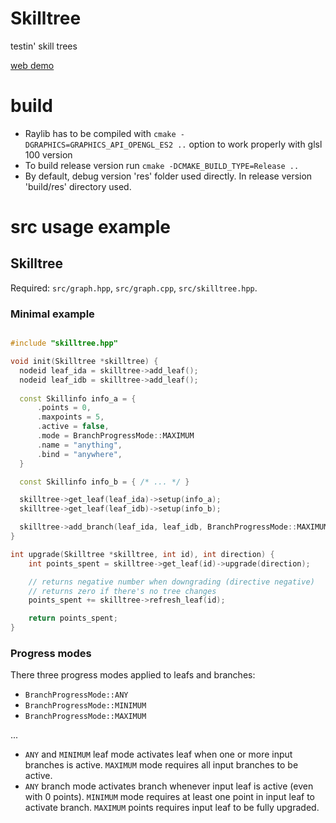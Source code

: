 # Skilltree

testin' skill trees

[web demo](https://tynroar-skilltree.netlify.app/)

# build

- Raylib has to be compiled with `cmake -DGRAPHICS=GRAPHICS_API_OPENGL_ES2 ..` option to work properly with glsl 100 version
- To build release version run `cmake -DCMAKE_BUILD_TYPE=Release ..`
- By default, debug version 'res' folder used directly. In release version 'build/res' directory used.

# src usage example

## Skilltree

Required: `src/graph.hpp`, `src/graph.cpp`, `src/skilltree.hpp`.

### Minimal example

```cpp

#include "skilltree.hpp"

void init(Skilltree *skilltree) {
  nodeid leaf_ida = skilltree->add_leaf();
  nodeid leaf_idb = skilltree->add_leaf();
  
  const Skillinfo info_a = { 
      .points = 0,
      .maxpoints = 5,
      .active = false,
      .mode = BranchProgressMode::MAXIMUM
      .name = "anything",
      .bind = "anywhere",
  }

  const Skillinfo info_b = { /* ... */ }

  skilltree->get_leaf(leaf_ida)->setup(info_a);
  skilltree->get_leaf(leaf_idb)->setup(info_b);

  skilltree->add_branch(leaf_ida, leaf_idb, BranchProgressMode::MAXIMUM);
}

int upgrade(Skilltree *skilltree, int id), int direction) {
    int points_spent = skilltree->get_leaf(id)->upgrade(direction);

    // returns negative number when downgrading (directive negative)
    // returns zero if there's no tree changes
    points_spent += skilltree->refresh_leaf(id);

    return points_spent;
}

```

### Progress modes

There three progress modes applied to leafs and branches:

- `BranchProgressMode::ANY`
- `BranchProgressMode::MINIMUM`
- `BranchProgressMode::MAXIMUM`

...
- `ANY` and `MINIMUM` leaf mode activates leaf when one or more input branches is active. `MAXIMUM` mode requires all input branches to be active.
- `ANY` branch mode activates branch whenever input leaf is active (even with 0 points). `MINIMUM` mode requires at least one point in input leaf to activate branch. `MAXIMUM` points requires input leaf to be fully upgraded.


